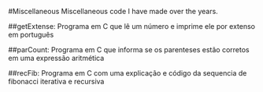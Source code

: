 #Miscellaneous
Miscellaneous code I have made over the years.

##getExtense: 
  Programa em C que lê um número e imprime ele por extenso em português
  
##parCount:
  Programa em C que informa se os parenteses estão corretos em uma expressão aritmética

##recFib:
  Programa em C com uma explicação e código da sequencia de fibonacci iterativa e recursiva
